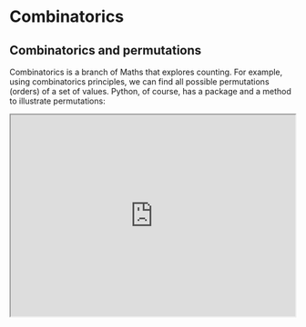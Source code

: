 
# Combinatorics

## Combinatorics and permutations

Combinatorics is a branch of Maths that explores counting. For example, using combinatorics principles, we can find all possible permutations (orders) of a set of values. Python, of course, has a package and a method to illustrate permutations:

<iframe title="Embedded cell output" src="https://embed.deepnote.com/4bc17369-1beb-465c-bb77-26b95d4dff4f/e22aa5cc-5f26-4f87-8fd9-325a098e1715/00001-b3dd17cb-cea9-4853-90c8-f2ad676f7183?height=355" height="355" width="500"/>

## Factorial and recursion

## Pascal’s Triangle

## Counting values in lists

📈 [Here is an intro to combinatorics deepnote](https://deepnote.com/project/Untitled-Python-Project-S8FzaRvrRly7dya5XU3_Tw/%2Fnotebook.ipynb/#00003-763734a4-515d-4f0d-8b69-ef34352a8dbb) for you to explore in pairs.